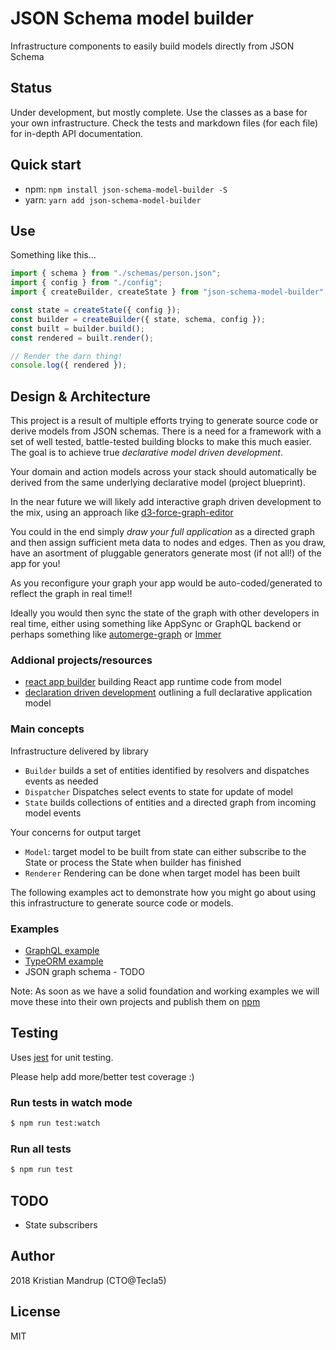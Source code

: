 # JSON Schema model builder

Infrastructure components to easily build models directly from JSON Schema

## Status

Under development, but mostly complete. Use the classes as a base for your own infrastructure.
Check the tests and markdown files (for each file) for in-depth API documentation.

## Quick start

- npm: `npm install json-schema-model-builder -S`
- yarn: `yarn add json-schema-model-builder`

## Use

Something like this...

```js
import { schema } from "./schemas/person.json";
import { config } from "./config";
import { createBuilder, createState } from "json-schema-model-builder";

const state = createState({ config });
const builder = createBuilder({ state, schema, config });
const built = builder.build();
const rendered = built.render();

// Render the darn thing!
console.log({ rendered });
```

## Design & Architecture

This project is a result of multiple efforts trying to generate source code or derive models from JSON schemas. There is a need for a framework with a set of well tested, battle-tested building blocks to make this much easier. The goal is to achieve true _declarative model driven development_.

Your domain and action models across your stack should automatically be derived from the same underlying declarative model (project blueprint).

In the near future we will likely add interactive graph driven development to the mix, using an approach like [d3-force-graph-editor](https://github.com/kristianmandrup/d3-force-graph-editor)

You could in the end simply _draw your full application_ as a directed graph and then assign sufficient meta data to nodes and edges. Then as you draw, have an asortment of pluggable generators generate most (if not all!) of the app for you!

As you reconfigure your graph your app would be auto-coded/generated to reflect the graph in real time!!

Ideally you would then sync the state of the graph with other developers in real time, either using something like AppSync or GraphQL backend or perhaps something like [automerge-graph](https://github.com/kristianmandrup/automerge-graph) or [Immer](https://github.com/mweststrate/immer)

### Addional projects/resources

- [react app builder](https://github.com/kristianmandrup/react-app-builder) building React app runtime code from model
- [declaration driven development](https://github.com/kristianmandrup/decl-driven-dev) outlining a full declarative application model

### Main concepts

Infrastructure delivered by library

- `Builder` builds a set of entities identified by resolvers and dispatches events as needed
- `Dispatcher` Dispatches select events to state for update of model
- `State` builds collections of entities and a directed graph from incoming model events

Your concerns for output target

- `Model`: target model to be built from state can either subscribe to the State or process the State when builder has finished
- `Renderer` Rendering can be done when target model has been built

The following examples act to demonstrate how you might go about using this infrastructure to generate source code or models.

### Examples

- [GraphQL example](./samples/graphql/GraphQL.md)
- [TypeORM example](./samples/typeorm/TypeORM.md)
- JSON graph schema - TODO

Note: As soon as we have a solid foundation and working examples we will move these into their own projects and publish them on [npm](http://npmjs.org)

## Testing

Uses [jest](jestjs.io/) for unit testing.

Please help add more/better test coverage :)

### Run tests in watch mode

```bash
$ npm run test:watch
```

### Run all tests

```bash
$ npm run test
```

## TODO

- State subscribers

## Author

2018 Kristian Mandrup (CTO@Tecla5)

## License

MIT
